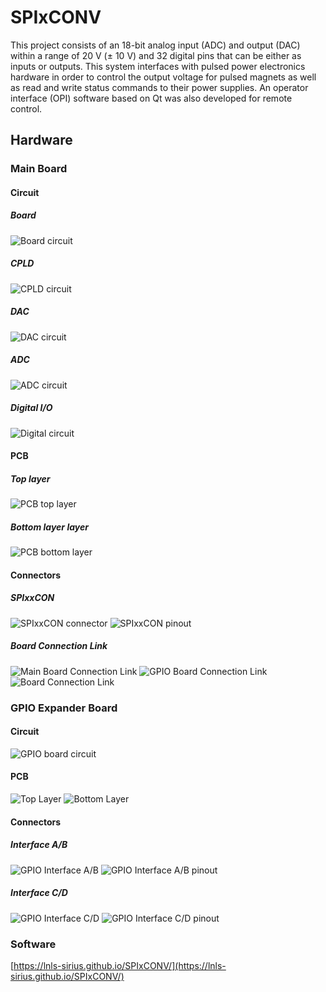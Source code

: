 # SPIxCONV

This project consists of an 18-bit analog input (ADC) and output (DAC) within a range of 20 V (± 10 V) and 32 digital pins that can be either as inputs or outputs. This system interfaces with pulsed power electronics hardware in order to control the output voltage for pulsed magnets as well as read and write status commands to their power supplies. An operator interface (OPI) software based on Qt was also developed for remote control.

<!--========================================-->
## Hardware
<!--========================================-->

<!--==============================-->
### Main Board
<!--==============================-->

<!--====================-->
#### Circuit
<!--====================-->

<!--==========-->
##### Board
<!--==========-->
![Board circuit](https://raw.githubusercontent.com/lnls-sirius/SPIxCONV/master/documentation/figures/hardware/circuit_0_board.png)

<!--==========-->
##### CPLD
<!--==========-->
![CPLD circuit](https://raw.githubusercontent.com/lnls-sirius/SPIxCONV/master/documentation/figures/hardware/circuit_1_cpld.png)

<!--==========-->
##### DAC
<!--==========-->
![DAC circuit](https://raw.githubusercontent.com/lnls-sirius/SPIxCONV/master/documentation/figures/hardware/circuit_2_dac.png)

<!--==========-->
##### ADC
<!--==========-->
![ADC circuit](https://raw.githubusercontent.com/lnls-sirius/SPIxCONV/master/documentation/figures/hardware/circuit_3_adc.png)

<!--==========-->
##### Digital I/O
<!--==========-->
![Digital circuit](https://raw.githubusercontent.com/lnls-sirius/SPIxCONV/master/documentation/figures/hardware/circuit_4_digital.png)

<!--====================-->
#### PCB
<!--====================-->

<!--==========-->
##### Top layer
<!--==========-->
![PCB top layer](https://raw.githubusercontent.com/lnls-sirius/SPIxCONV/master/documentation/figures/hardware/pcb_top_layer.png)

<!--==========-->
##### Bottom layer layer
<!--==========-->
![PCB bottom layer](https://raw.githubusercontent.com/lnls-sirius/SPIxCONV/master/documentation/figures/hardware/pcb_bot_layer.png)

<!--====================-->
#### Connectors
<!--====================-->

<!--==========-->
##### SPIxxCON
<!--==========-->
![SPIxxCON connector](https://raw.githubusercontent.com/lnls-sirius/SPIxCONV/master/documentation/figures/hardware/main_board_conn_SPIxxCON.jpg)
![SPIxxCON pinout](https://raw.githubusercontent.com/lnls-sirius/SPIxCONV/master/documentation/figures/hardware/conn_SPIxxCON.png)

<!--==========-->
##### Board Connection Link
<!--==========-->
![Main Board Connection Link](https://raw.githubusercontent.com/lnls-sirius/SPIxCONV/master/documentation/figures/hardware/main_board_conn_link.jpg)
![GPIO Board Connection Link](https://raw.githubusercontent.com/lnls-sirius/SPIxCONV/master/documentation/figures/hardware/gpio_front_conn_link.jpg)
![Board Connection Link](https://raw.githubusercontent.com/lnls-sirius/SPIxCONV/master/documentation/figures/hardware/conn_board_link.png)

<!--==============================-->
### GPIO Expander Board
<!--==============================-->

<!--====================-->
#### Circuit
<!--====================-->
![GPIO board circuit](https://raw.githubusercontent.com/lnls-sirius/SPIxCONV/master/documentation/figures/hardware/gpio_schematic.png)

<!--====================-->
#### PCB
<!--====================-->
![Top Layer](https://raw.githubusercontent.com/lnls-sirius/SPIxCONV/master/documentation/figures/hardware/gpio_pcb_top.png)
![Bottom Layer](https://raw.githubusercontent.com/lnls-sirius/SPIxCONV/master/documentation/figures/hardware/gpio_pcb_bot.png)

<!--====================-->
#### Connectors
<!--====================-->

<!--==========-->
##### Interface A/B
<!--==========-->
![GPIO Interface A/B](https://raw.githubusercontent.com/lnls-sirius/SPIxCONV/master/documentation/figures/hardware/gpio_front_conn_AB.jpg)
![GPIO Interface A/B pinout](https://raw.githubusercontent.com/lnls-sirius/SPIxCONV/master/documentation/figures/hardware/conn_interface_AB.png)

<!--==========-->
##### Interface C/D
<!--==========-->
![GPIO Interface C/D](https://raw.githubusercontent.com/lnls-sirius/SPIxCONV/master/documentation/figures/hardware/gpio_front_conn_CD.jpg)
![GPIO Interface C/D pinout](https://raw.githubusercontent.com/lnls-sirius/SPIxCONV/master/documentation/figures/hardware/conn_interface_CD.png)

<!--========================================-->
### Software
<!--========================================-->

[https://lnls-sirius.github.io/SPIxCONV/](https://lnls-sirius.github.io/SPIxCONV/)
